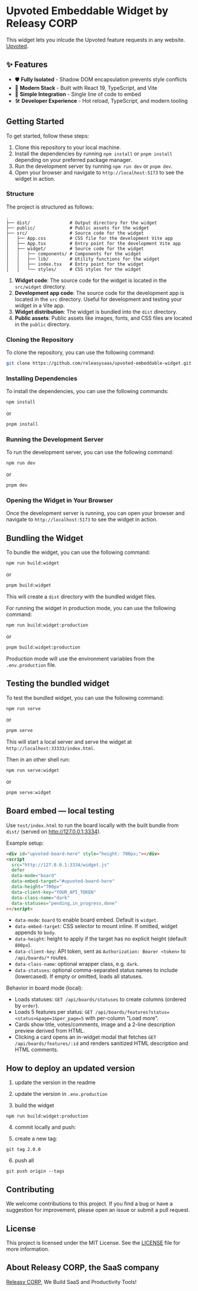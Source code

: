 # Upvoted Embeddable Widget by Releasy CORP

This widget lets you inlcude the Upvoted feature requests in any website. [Upvoted](https://upvoted.io).

## ✨ Features

- 🛡️ **Fully Isolated** - Shadow DOM encapsulation prevents style conflicts
- 🚀 **Modern Stack** - Built with React 19, TypeScript, and Vite
- 🔌 **Simple Integration** - Single line of code to embed
- 🛠️ **Developer Experience** - Hot reload, TypeScript, and modern tooling

## Getting Started

To get started, follow these steps:

1. Clone this repository to your local machine.
2. Install the dependencies by running `npm install` or `pnpm install` depending on your preferred package manager.
3. Run the development server by running `npm run dev` or `pnpm dev`.
4. Open your browser and navigate to `http://localhost:5173` to see the widget in action.

### Structure

The project is structured as follows:

```
.
├── dist/               # Output directory for the widget
├── public/             # Public assets for the widget
├── src/                # Source code for the widget
│   ├── App.css         # CSS file for the development Vite app
│   ├── App.tsx         # Entry point for the development Vite app
│   ├── widget/         # Source code for the widget
│   │   ├── components/ # Components for the widget
│   │   ├── lib/        # Utility functions for the widget
│   │   ├── index.tsx   # Entry point for the widget
│   │   └── styles/     # CSS styles for the widget
```

1. **Widget code**: The source code for the widget is located in the `src/widget` directory.
2. **Development app code**: The source code for the development app is located in the `src` directory. Useful for development and testing your widget in a Vite app.
3. **Widget distribution**: The widget is bundled into the `dist` directory.
4. **Public assets**: Public assets like images, fonts, and CSS files are located in the `public` directory.

### Cloning the Repository

To clone the repository, you can use the following command:

```bash
git clone https://github.com/releasysaas/upvoted-embeddable-widget.git
```

### Installing Dependencies

To install the dependencies, you can use the following commands:

```bash
npm install
```

or

```bash
pnpm install
```

### Running the Development Server

To run the development server, you can use the following command:

```bash
npm run dev
```

or

```bash
pnpm dev
```

### Opening the Widget in Your Browser

Once the development server is running, you can open your browser and navigate to `http://localhost:5173` to see the widget in action.

## Bundling the Widget

To bundle the widget, you can use the following command:

```bash
npm run build:widget
```

or

```bash
pnpm build:widget
```

This will create a `dist` directory with the bundled widget files.

For running the widget in production mode, you can use the following command:

```bash
npm run build:widget:production
```

or

```bash
pnpm build:widget:production
```

Production mode will use the environment variables from the `.env.production` file.

## Testing the bundled widget

To test the bundled widget, you can use the following command:

```bash
npm run serve
```

or

```bash
pnpm serve
```

This will start a local server and serve the widget at `http://localhost:33333/index.html`.

Then in an other shell run:

```bash
npm run serve:widget
```

or

```bash
pnpm serve:widget
```

## Board embed — local testing

Use `test/index.html` to run the board locally with the built bundle from `dist/` (served on http://127.0.0.1:3334).

Example setup:

```html
<div id="upvoted-board-here" style="height: 700px;"></div>
<script
  src="http://127.0.0.1:3334/widget.js"
  defer
  data-mode="board"
  data-embed-target="#upvoted-board-here"
  data-height="700px"
  data-client-key="YOUR_API_TOKEN"
  data-class-name="dark"
  data-statuses="pending,in_progress,done"
></script>
```

- `data-mode`: `board` to enable board embed. Default is `widget`.
- `data-embed-target`: CSS selector to mount inline. If omitted, widget appends to `body`.
- `data-height`: height to apply if the target has no explicit height (default `800px`).
- `data-client-key`: API token, sent as `Authorization: Bearer <token>` to `/api/boards/*` routes.
- `data-class-name`: optional wrapper class, e.g. `dark`.
- `data-statuses`: optional comma-separated status names to include (lowercased). If empty or omitted, loads all statuses.

Behavior in board mode (local):

- Loads statuses: `GET /api/boards/statuses` to create columns (ordered by `order`).
- Loads 5 features per status: `GET /api/boards/features?status=<status>&page=1&per_page=5` with per-column "Load more".
- Cards show title, votes/comments, image and a 2-line description preview derived from HTML.
- Clicking a card opens an in-widget modal that fetches `GET /api/boards/features/:id` and renders sanitized HTML description and HTML comments.

## How to deploy an updated version

1. update the version in the readme

2. update the version in `.env.production`

3. build the widget

```
npm run build:widget:production
```

4. commit locally and push:

5. create a new tag:

```
git tag 2.0.0
```

6. push all

```
git push origin --tags
```

## Contributing

We welcome contributions to this project. If you find a bug or have a suggestion for improvement, please open an issue or submit a pull request.

## License

This project is licensed under the MIT License. See the [LICENSE](LICENSE) file for more information.

## About Releasy CORP, the SaaS company

[Releasy CORP](https://www.releasy.xyz), We Build SaaS and Productivity Tools!
